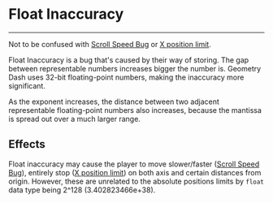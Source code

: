 # Float Inaccuracy
---

Not to be confused with [Scroll Speed Bug](Scroll-Speed-Bug) or [X position limit](X-Position-Limit).

Float Inaccuracy is a bug that's caused by their way of storing. The gap between representable numbers increases bigger the number is. 
Geometry Dash uses 32-bit floating-point numbers, making the inaccuracy more significant.

As the exponent increases, the distance between two adjacent representable floating-point numbers also increases, because the mantissa is spread out over a much larger range. 

## Effects
Float inaccuracy may cause the player to move slower/faster ([Scroll Speed Bug](Scroll-Speed-Bug)), entirely stop ([X position limit](X-Position-Limit)) on both axis and certain distances from origin. 
However, these are unrelated to the absolute positions limits by `float` data type being 2^128 (3.402823466e+38).